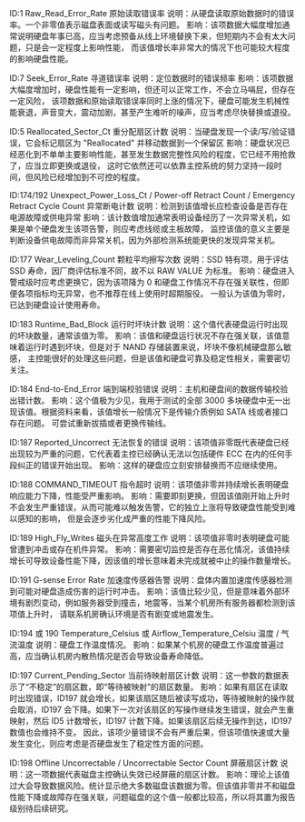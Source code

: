 ID:1 Raw_Read_Error_Rate 原始读取错误率
说明：从硬盘读取原始数据时的错误率。一个非零值表示磁盘表面或读写磁头有问题。
影响：该项数据大幅度增加通常说明硬盘年事已高，应当考虑预备从线上环境替换下来，但短期内不会有太大问题，只是会一定程度上影响性能，
而该值增长率非常大的情况下也可能较大程度的影响硬盘性能。


ID:7 Seek_Error_Rate 寻道错误率
说明：定位数据时的错误频率
影响：该项数据大幅度增加时，硬盘性能有一定影响，但还可以正常工作，不会立马嗝屁，但存在一定风险，
该项数据和原始读取错误率同时上涨的情况下，硬盘可能发生机械性能衰退，声音变大，震动加剧，甚至产生难听的噪声，应当考虑尽快替换或退役。


ID:5 Reallocated_Sector_Ct 重分配扇区计数
说明：当硬盘发现一个读/写/验证错误，它会标记扇区为 "Reallocated" 并移动数据到一个保留区
影响：硬盘状况已经恶化到不单单主要影响性能，甚至发生数据完整性风险的程度，它已经不用抢救了，应当立即更换或退役，
这时它依然还可以依靠主控系统的努力坚持一段时间，但风险已经增加到不可控的程度。


ID:174/192 Unexpect_Power_Loss_Ct / Power-off Retract Count / Emergency Retract Cycle Count 异常断电计数
说明：检测到该值增长应检查设备是否存在电源故障或供电异常
影响：该计数值增加通常表明设备经历了一次异常关机，如果是单个硬盘发生该项告警，则应考虑线缆或主板故障，
监控该值的意义主要是判断设备供电故障而非异常关机，因为外部检测系统能更快的发现异常关机。


ID:177 Wear_Leveling_Count 颗粒平均擦写次数
说明：SSD 特有项，用于评估 SSD 寿命，因厂商评估标准不同，故不以 RAW VALUE 为标准。
影响：硬盘进入警戒级时应考虑更换它，因为该项降为 0 和硬盘工作情况不存在强关联性，但即便各项指标均无异常，也不推荐在线上使用时超期服役。
一般认为该值为零时，已达到硬盘设计使用寿命。


ID:183 Runtime_Bad_Block 运行时坏块计数
说明：这个值代表硬盘运行时出现的坏块数量，通常该值为零。
影响：该值和硬盘运行状况不存在强关联，该值意味着运行时遇到坏块，但是对于 NAND 存储装置来说，坏块不像机械硬盘那么敏感，
主控能很好的处理这些问题，但是该值和硬盘可靠及稳定性相关，需要密切关注。


ID:184 End-to-End_Error 端到端校验错误
说明：主机和硬盘间的数据传输校验出错计数。
影响：这个值极为少见，我用于测试的全部 3000 多块硬盘中无一出现该值。根据资料来看，该值增长一般情况下是传输介质例如 SATA 线或者接口存在问题。
可尝试重新拔插或者更换传输线。


ID:187 Reported_Uncorrect 无法恢复的错误
说明：该项值非零既代表硬盘已经出现较为严重的问题，它代表着主控已经确认无法以包括硬件 ECC 在内的任何手段纠正的错误开始出现。
影响：这样的硬盘应立刻安排替换而不应继续使用。


ID:188 COMMAND_TIMEOUT 指令超时
说明：该项值非零并持续增长表明硬盘响应能力下降，性能受严重影响。
影响：需要即刻更换，但因该值刚开始上升时不会发生严重错误，从而可能难以触发告警，它的独立上涨将导致硬盘性能受到难以感知的影响，
但是会逐步劣化成严重的性能下降风险。


ID:189 High_Fly_Writes 磁头在异常高度工作
说明：该项值非零时表明硬盘可能曾遭到冲击或存在机件异常。
影响：需要密切监控是否存在恶化情况，该值持续增长可导致设备性能下降，因该值的增长意味着未完成就被中止的操作数量增长。


ID:191 G-sense Error Rate 加速度传感器告警
说明：盘体内置加速度传感器检测到可能对硬盘造成伤害的运行时冲击。
影响：该值比较少见，但是意味着外部环境有剧烈变动，例如服务器受到撞击，地震等，当某个机房所有服务器都检测到该项值上升时，
请联系机房确认环境是否有剧变或地震发生。


ID:194 或 190 Temperature_Celsius 或 Airflow_Temperature_Celsiu 温度 / 气流温度
说明：硬盘工作温度情况。
影响：如果某个机房的硬盘工作温度普遍过高，应当确认机房内散热情况是否会导致设备寿命降低。


ID:197 Current_Pending_Sector 当前待映射扇区计数
说明：这一参数的数据表示了“不稳定”的扇区数，即“等待被映射”的扇区数量。
影响：如果有扇区在读取时出现错误，ID197 就会增长，如果该扇区随后被读写成功，等待被映射的操作就会取消，ID197 会下降。如果下一次对该扇区的写操作继续发生错误，就会产生重映射，然后 ID5 计数增长，ID197 计数下降。如果该扇区后续无操作到达，ID197 数值也会维持不变。
因此，该项少量错误不会有严重后果，但该项值快速或大量发生变化，则应考虑是否硬盘发生了稳定性方面的问题。


ID:198 Offline Uncorrectable / Uncorrectable Sector Count 屏蔽扇区计数
说明：这一项数据代表磁盘主控确认失效已经屏蔽的扇区计数。
影响：理论上该值过大会导致数据风险。统计显示绝大多数磁盘该数据为零。但该值非零并不和磁盘性能下降或故障存在强关联，问题磁盘的这个值一般都比较高，所以将其置为报告级别待后续研究。